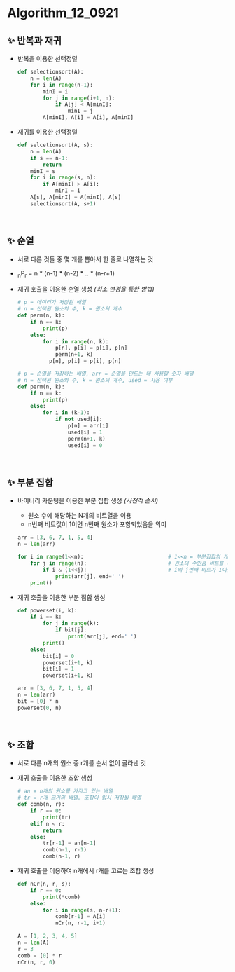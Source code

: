 # Algorithm_12_0921

## ✨ 반복과 재귀

- 반복을 이용한 선택정렬

  ```python
  def selectionsort(A):
      n = len(A)
      for i in range(n-1):
          minI = i
          for j in range(i+1, n):
              if A[j] < A[minI]:
                  minI = j
          A[minI], A[i] = A[i], A[minI]
  ```

- 재귀를 이용한 선택정렬

  ```python
  def selcetionsort(A, s):
      n = len(A)
      if s == n-1:
          return
      minI = s
      for i in range(s, n):
          if A[minI] > A[i]:
              minI = i
      A[s], A[minI] = A[minI], A[s]
      selectionsort(A, s+1)

<br/>

## ✨ 순열

- 서로 다른 것들 중 몇 개를 뽑아서 한 줄로 나열하는 것
- <sub>n</sub>P<sub>r</sub> = n * (n-1) * (n-2) * .. * (n-r+1)

- 재귀 호출을 이용한 순열 생성 *(최소 변경을 통한 방법)*

  ```python
  # p = 데이터가 저장된 배열
  # n = 선택된 원소의 수, k = 원소의 개수
  def perm(n, k):
      if n == k:
          print(p)
      else:
          for i in range(n, k):
              p[n], p[i] = p[i], p[n]
              perm(n+1, k)
      		p[n], p[i] = p[i], p[n]
  ```

  ```python
  # p = 순열을 저장하는 배열, arr = 순열을 만드는 데 사용할 숫자 배열
  # n = 선택된 원소의 수, k = 원소의 개수, used = 사용 여부
  def perm(n, k):
      if n == k:
          print(p)
      else:
          for i in (k-1):
              if not used[i]:
                  p[n] = arr[i]
                  used[i] = 1
                  perm(n+1, k)
                  used[i] = 0
  ```

<br/>

## ✨ 부분 집합

- 바이너리 카운팅을 이용한 부분 집합 생성 *(사전적 순서)*

  - 원소 수에 해당하는 N개의 비트열을 이용
  - n번째 비트값이 1이면 n번째 원소가 포함되었음을 의미

  ```python
  arr = [3, 6, 7, 1, 5, 4]
  n = len(arr)
  
  for i in range(1<<n):                           # 1<<n = 부분집합의 개수
      for j in range(n):                          # 원소의 수만큼 비트를 비교함.
          if i & (1<<j):                          # i의 j번째 비트가 1이면 j번째 원소 출력
              print(arr[j], end=' ')
      print()
  ```

- 재귀 호출을 이용한 부분 집합 생성

  ```python
  def powerset(i, k):
      if i == k:
          for j in range(k):
              if bit[j]:
                  print(arr[j], end=' ')
          print()
      else:
          bit[i] = 0
          powerset(i+1, k)
          bit[i] = 1
          powerset(i+1, k)
  
  arr = [3, 6, 7, 1, 5, 4]
  n = len(arr)
  bit = [0] * n
  powerset(0, n)
  ```

<br/>

## ✨ 조합

- 서로 다른 n개의 원소 중 r개를 순서 없이 골라낸 것

- 재귀 호출을 이용한 조합 생성

  ```python
  # an = n개의 원소를 가지고 있는 배열
  # tr = r개 크기의 배열. 조합이 임시 저장될 배열
  def comb(n, r):
      if r == 0:
          print(tr)
      elif n < r:
          return
      else:
          tr[r-1] = an[n-1]
          comb(n-1, r-1)
          comb(n-1, r)
  ```

- 재귀 호출을 이용하여 n개에서 r개를 고르는 조합 생성

    ```python
    def nCr(n, r, s):
        if r == 0:
            print(*comb)
        else:
            for i in range(s, n-r+1):
                comb[r-1] = A[i]
                nCr(n, r-1, i+1)
                
    A = [1, 2, 3, 4, 5]
    n = len(A)
    r = 3
    comb = [0] * r
    nCr(n, r, 0)
    ```

